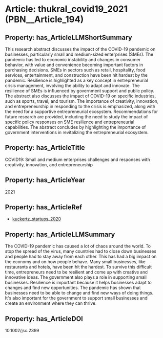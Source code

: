 # Article: __thukral_covid19_2021__ (PBN__Article_194)

## Property: has_ArticleLLMShortSummary

This research abstract discusses the impact of the COVID-19 pandemic on businesses, particularly small and medium-sized enterprises (SMEs). The pandemic has led to economic instability and changes in consumer behavior, with value and convenience becoming important factors in purchasing decisions. SMEs in sectors such as retail, hospitality, food services, entertainment, and construction have been hit hardest by the pandemic. Resilience is highlighted as a key concept in entrepreneurial crisis management, involving the ability to adapt and innovate. The resilience of SMEs is influenced by government support and public policy. The abstract also discusses the impact of COVID-19 on specific industries, such as sports, travel, and tourism. The importance of creativity, innovation, and entrepreneurship in responding to the crisis is emphasized, along with the need for a supportive entrepreneurial ecosystem. Recommendations for future research are provided, including the need to study the impact of specific policy responses on SME resilience and entrepreneurial capabilities. The abstract concludes by highlighting the importance of government interventions in revitalizing the entrepreneurial ecosystem.

## Property: has_ArticleTitle

COVID19: Small and medium enterprises challenges and responses with creativity, innovation, and entrepreneurship

## Property: has_ArticleYear

2021

## Property: has_ArticleRef

* [kuckertz_startups_2020](../Article/PBN__Article_158)

## Property: has_ArticleLLMSummary

The COVID-19 pandemic has caused a lot of chaos around the world. To stop the spread of the virus, many countries had to close down businesses and people had to stay away from each other. This has had a big impact on the economy and on how people behave. Many small businesses, like restaurants and hotels, have been hit the hardest. To survive this difficult time, entrepreneurs need to be resilient and come up with creative and innovative ideas. The government also plays a role in supporting small businesses. Resilience is important because it helps businesses adapt to changes and find new opportunities. The pandemic has shown that businesses need to be able to change and find new ways of doing things. It's also important for the government to support small businesses and create an environment where they can thrive.

## Property: has_ArticleDOI

10.1002/jsc.2399

